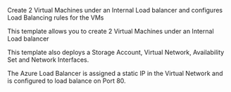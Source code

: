 Create 2 Virtual Machines under an Internal Load balancer and configures Load Balancing rules for the VMs

This template allows you to create 2 Virtual Machines under an Internal Load balancer

This template also deploys a Storage Account, Virtual Network, Availability Set and Network Interfaces.

The Azure Load Balancer is assigned a static IP in the Virtual Network and is configured to load balance on Port 80.



